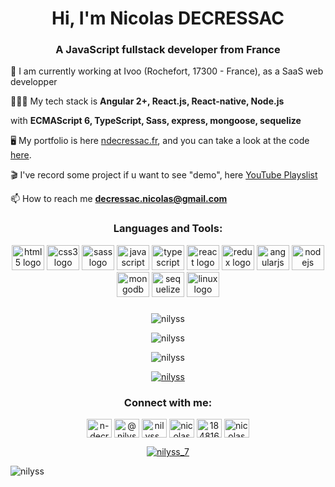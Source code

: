 <h1 align="center">Hi, I'm Nicolas DECRESSAC</h1>
<h3 align="center">A JavaScript fullstack developer from France</h3>

👀 I am currently working at Ivoo (Rochefort, 17300 - France), as a SaaS web developper

👨🏻‍💻 My tech stack is **Angular 2+, React.js, React-native, Node.js**

with **ECMAScript 6, TypeScript, Sass, express, mongoose, sequelize**

🖥️ My portfolio is here [ndecressac.fr](https://ndecressac.fr), 
and you can take a look at the code [here](https://github.com/Nilyss/ndecressac.fr).

🎬 I've record some project if u want to see "demo", here [YouTube Playslist](https://www.youtube.com/watch?v=8-V0F_e2wq4&list=PL7KDMAZgzvA7HA6dHn7iyVbOHW7JG6Gkz)


📫 How to reach me **decressac.nicolas@gmail.com**

<h3 align="center">Languages and Tools:</h3>
<div align="center">
  <img src="https://cdn.jsdelivr.net/gh/devicons/devicon/icons/html5/html5-original.svg" height="40" width="52" alt="html5 logo"  />
  <img src="https://cdn.jsdelivr.net/gh/devicons/devicon/icons/css3/css3-original.svg" height="40" width="52" alt="css3 logo"  />
  <img src="https://cdn.jsdelivr.net/gh/devicons/devicon/icons/sass/sass-original.svg" height="40" width="52" alt="sass logo"  />
  <img src="https://cdn.jsdelivr.net/gh/devicons/devicon/icons/javascript/javascript-original.svg" height="40" width="52" alt="javascript logo"  />
  <img src="https://cdn.jsdelivr.net/gh/devicons/devicon/icons/typescript/typescript-original.svg" height="40" width="52" alt="typescript logo"  />
  <img src="https://cdn.jsdelivr.net/gh/devicons/devicon/icons/react/react-original-wordmark.svg" height="40" width="52" alt="react logo"  />
  <img src="https://cdn.jsdelivr.net/gh/devicons/devicon/icons/redux/redux-original.svg" height="40" width="52" alt="redux logo"  />
  <img src="https://cdn.jsdelivr.net/gh/devicons/devicon/icons/angularjs/angularjs-original.svg" height="40" width="52" alt="angularjs logo"  />
  <img src="https://cdn.jsdelivr.net/gh/devicons/devicon/icons/nodejs/nodejs-original.svg" height="40" width="52" alt="nodejs logo"  />
  <img src="https://cdn.jsdelivr.net/gh/devicons/devicon/icons/mongodb/mongodb-original.svg" height="40" width="52" alt="mongodb logo"  />
  <img src="https://cdn.jsdelivr.net/gh/devicons/devicon/icons/sequelize/sequelize-original.svg" height="40" width="52" alt="sequelize logo"  />
  <img src="https://cdn.jsdelivr.net/gh/devicons/devicon/icons/linux/linux-original.svg" height="40" width="52" alt="linux logo"  />
</div>

###
<p align="center"><img align="center" src="https://github-readme-stats.vercel.app/api/top-langs?username=nilyss&show_icons=true&locale=en&layout=compact" alt="nilyss" /></p>
<p align="center"><img align="center" src="https://github-readme-stats.vercel.app/api?username=nilyss&show_icons=true&locale=en" alt="nilyss" /></p>
<p align="center"><img align="center" src="https://github-readme-streak-stats.herokuapp.com/?user=nilyss&" alt="nilyss" /></p>
<p align="center"> <a href="https://github.com/ryo-ma/github-profile-trophy"><img src="https://github-profile-trophy.vercel.app/?username=nilyss" alt="nilyss" /></a> </p>

<h3 align="center">Connect with me:</h3>
<p align="center">
<a href="https://codepen.io/n-decressac" target="blank"><img align="center" src="https://raw.githubusercontent.com/rahuldkjain/github-profile-readme-generator/master/src/images/icons/Social/codepen.svg" alt="n-decressac" height="30" width="40" /></a>
<a href="https://dev.to/@nilyss" target="blank"><img align="center" src="https://raw.githubusercontent.com/rahuldkjain/github-profile-readme-generator/master/src/images/icons/Social/devto.svg" alt="@nilyss" height="30" width="40" /></a>
<a href="https://twitter.com/nilyss_7" target="blank"><img align="center" src="https://raw.githubusercontent.com/rahuldkjain/github-profile-readme-generator/master/src/images/icons/Social/twitter.svg" alt="nilyss_7" height="30" width="40" /></a>
<a href="https://linkedin.com/in/nicolas decressac" target="blank"><img align="center" src="https://raw.githubusercontent.com/rahuldkjain/github-profile-readme-generator/master/src/images/icons/Social/linked-in-alt.svg" alt="nicolas decressac" height="30" width="40" /></a>
<a href="https://stackoverflow.com/users/18481665" target="blank"><img align="center" src="https://raw.githubusercontent.com/rahuldkjain/github-profile-readme-generator/master/src/images/icons/Social/stack-overflow.svg" alt="18481665" height="30" width="40" /></a>
<a href="https://www.youtube.com/c/nicolas decressac" target="blank"><img align="center" src="https://raw.githubusercontent.com/rahuldkjain/github-profile-readme-generator/master/src/images/icons/Social/youtube.svg" alt="nicolas decressac" height="30" width="40" /></a>
</p>


<p align="center"> <a href="https://twitter.com/nilyss_7" target="blank"><img src="https://img.shields.io/twitter/follow/nilyss_7?logo=twitter&style=for-the-badge" alt="nilyss_7" /></a> </p>

<p align="left"> <img src="https://komarev.com/ghpvc/?username=nilyss&label=Profile%20views&color=0e75b6&style=flat" alt="nilyss" /> </p>
